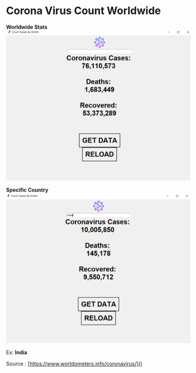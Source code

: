# Corona Virus Count Worldwide

**Worldwide Stats**
![none](https://github.com/truthfool/corona-virus-tracker/blob/master/samples/img1.png)

**Specific Country**
![none](https://github.com/truthfool/corona-virus-tracker/blob/master/samples/img2.png)

Ex: **India**

Source : [https://www.worldometers.info/coronavirus/]()
